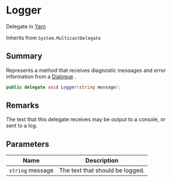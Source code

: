 # Logger

Delegate in [Yarn](yarn.md)

Inherits from `System.MulticastDelegate`

## Summary

Represents a method that receives diagnostic messages and error\
information from a [Dialogue](yarn.dialogue.md) .

```csharp
public delegate void Logger(string message);
```

## Remarks

The text that this delegate receives may be output to a console, or\
sent to a log.

## Parameters

| Name             | Description                     |
| ---------------- | ------------------------------- |
| `string` message | The text that should be logged. |
